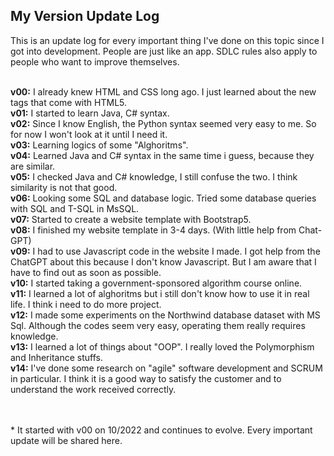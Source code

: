 ## My Version Update Log <br>
This is an update log for every important thing I've done on this topic since I got into development. People are just like an app. SDLC rules also apply to people who want to improve themselves. <br><br>


<b>v00:</b> I already knew HTML and CSS long ago. I just learned about the new tags that come with HTML5.<br>
<b>v01:</b> I started to learn Java, C# syntax.<br>
<b>v02:</b> Since I know English, the Python syntax seemed very easy to me. So for now I won't look at it until I need it.<br>
<b>v03:</b> Learning logics of some "Alghoritms".<br>
<b>v04:</b> Learned Java and C# syntax in the same time i guess, because they are similar.<br>
<b>v05:</b> I checked Java and C# knowledge, I still confuse the two. I think similarity is not that good.<br>
<b>v06:</b> Looking some SQL and database logic. Tried some database queries with SQL and T-SQL in MsSQL.<br>
<b>v07:</b> Started to create a website template with Bootstrap5.<br>
<b>v08:</b> I finished my website template in 3-4 days. (With little help from Chat-GPT)<br>
<b>v09:</b> I had to use Javascript code in the website I made. I got help from the ChatGPT about this because I don't know Javascript. But I am aware that I have to find out as soon as possible.<br>
<b>v10:</b> I started taking a government-sponsored algorithm course online.<br>
<b>v11:</b> I learned a lot of alghoritms but i still don't know how to use it in real life. I think i need to do more project.<br>
<b>v12:</b> I made some experiments on the Northwind database dataset with MS Sql. Although the codes seem very easy, operating them really requires knowledge.<br>
<b>v13:</b> I learned a lot of things about "OOP". I really loved the Polymorphism and Inheritance stuffs.<br>
<b>v14:</b> I've done some research on "agile" software development and SCRUM in particular. I think it is a good way to satisfy the customer and to understand the work received correctly.<br>

<br><br>* It started with v00 on 10/2022 and continues to evolve. Every important update will be shared here.
